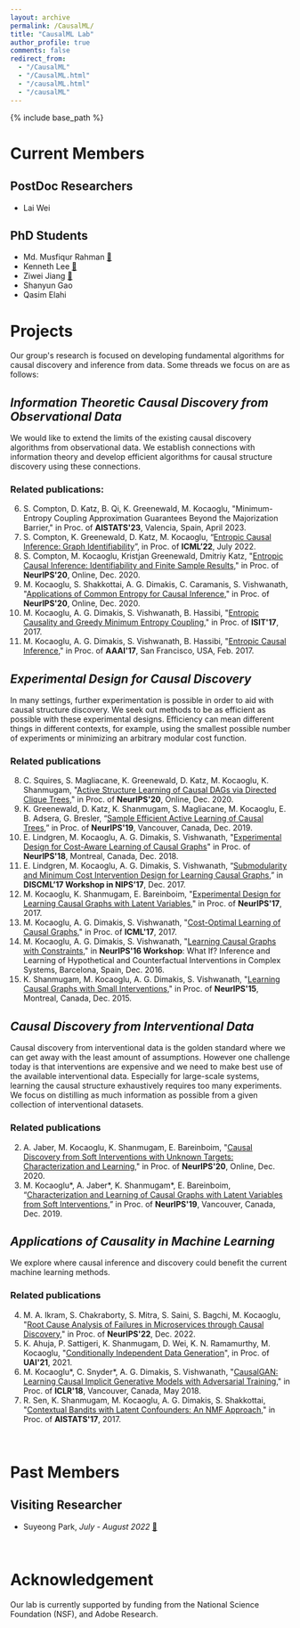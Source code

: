 ```yaml
---
layout: archive
permalink: /CausalML/
title: "CausalML Lab"
author_profile: true
comments: false
redirect_from: 
  - "/CausalML"
  - "/CausalML.html"
  - "/causalML.html"
  - "/causalML"
---
```

{% include base_path %}

# Current Members

## PostDoc Researchers
- Lai Wei
 
## PhD Students
- Md. Musfiqur Rahman [📄](https://sites.google.com/view/musfiqshohan/)
- Kenneth Lee [📄](https://kenneth-lee-ch.github.io/)
- Ziwei Jiang [📄](https://ziwei-jiang.github.io/)
- Shanyun Gao
- Qasim Elahi

# Projects
Our group's research is focused on developing fundamental algorithms for causal discovery and inference from data. Some threads we focus on are as follows:

## *Information Theoretic Causal Discovery from Observational Data*
We would like to extend the limits of the existing causal discovery algorithms from observational data. We establish connections with information theory and develop efficient algorithms for causal structure discovery using these connections.  
### Related publications:
6. S. Compton, D. Katz, B. Qi, K. Greenewald, M. Kocaoglu, "Minimum-Entropy Coupling Approximation Guarantees Beyond the Majorization Barrier," in Proc. of **AISTATS'23**, Valencia, Spain, April 2023.
5. S. Compton, K. Greenewald, D. Katz, M. Kocaoglu, “[Entropic Causal Inference: Graph Identifiability](https://proceedings.mlr.press/v162/compton22a.html)”, in Proc. of **ICML’22**, July 2022.
4. S. Compton, M. Kocaoglu, Kristjan Greenewald, Dmitriy Katz, "[Entropic Causal Inference: Identifiability and Finite Sample Results](https://proceedings.neurips.cc/paper/2020/hash/a979ca2444b34449a2c80b012749e9cd-Abstract.html)," in Proc. of **NeurIPS'20**, Online, Dec. 2020.  
3. M. Kocaoglu, S. Shakkottai, A. G. Dimakis, C. Caramanis, S. Vishwanath, "[Applications of Common Entropy for Causal Inference](https://proceedings.neurips.cc/paper/2020/hash/cae7115f44837c806c9b23ed00a1a28a-Abstract.html)," in Proc. of **NeurIPS'20**, Online, Dec. 2020.
2. M. Kocaoglu, A. G. Dimakis, S. Vishwanath, B. Hassibi, "[Entropic Causality and Greedy Minimum Entropy Coupling](https://ieeexplore.ieee.org/document/8006772)," in Proc. of **ISIT'17**, 2017.  
1. M. Kocaoglu, A. G. Dimakis, S. Vishwanath, B. Hassibi, "[Entropic Causal Inference](https://aaai.org/ocs/index.php/AAAI/AAAI17/paper/view/14218)," in Proc. of **AAAI'17**, San Francisco, USA, Feb. 2017.  

## *Experimental Design for Causal Discovery*
In many settings, further experimentation is possible in order to aid with causal structure discovery. We seek out methods to be as efficient as possible with these experimental designs. Efficiency can mean different things in different contexts, for example, using the smallest possible number of experiments or minimizing an arbitrary modular cost function. 
### Related publications
8. C. Squires, S. Magliacane, K. Greenewald, D. Katz, M. Kocaoglu, K. Shanmugam, "[Active Structure Learning of Causal DAGs via Directed Clique Trees](https://proceedings.neurips.cc/paper/2020/hash/f57bd0a58e953e5c43cd4a4e5af46138-Abstract.html)," in Proc. of **NeurIPS'20**, Online, Dec. 2020.  
7. K. Greenewald, D. Katz, K. Shanmugam, S. Magliacane, M. Kocaoglu, E. B. Adsera, G. Bresler, “[Sample Efficient Active Learning of Causal Trees](https://papers.nips.cc/paper/2019/hash/5ee5605917626676f6a285fa4c10f7b0-Abstract.html),” in Proc. of **NeurIPS'19**, Vancouver, Canada, Dec. 2019. 
6. E. Lindgren, M. Kocaoglu, A. G. Dimakis, S. Vishwanath, "[Experimental Design for Cost-Aware Learning of Causal Graphs](http://papers.neurips.cc/paper/7774-experimental-design-for-cost-aware-learning-of-causal-graphs)" in Proc. of **NeurIPS'18**, Montreal, Canada, Dec. 2018.  
5. E. Lindgren, M. Kocaoglu, A. G. Dimakis, S. Vishwanath, “[Submodularity and Minimum Cost Intervention Design for Learning Causal Graphs](http://www.discml.cc/),” in **DISCML’17 Workshop in NIPS’17**, Dec. 2017.  
8. M. Kocaoglu, K. Shanmugam, E. Bareinboim, "[Experimental Design for Learning Causal Graphs with Latent Variables](https://papers.nips.cc/paper/2017/hash/291d43c696d8c3704cdbe0a72ade5f6c-Abstract.html)," in Proc. of **NeurIPS'17**, 2017.  
9. M. Kocaoglu, A. G. Dimakis, S. Vishwanath, "[Cost-Optimal Learning of Causal Graphs](http://proceedings.mlr.press/v70/kocaoglu17a.html)," in Proc. of **ICML'17**, 2017.  
10. M. Kocaoglu, A. G. Dimakis, S. Vishwanath, "[Learning Causal Graphs with Constraints](https://drive.google.com/file/d/0B6FCKgrwBmezQkZzVHZOLS1STkU)," in **NeurIPS'16 Workshop**: What If? Inference and Learning of Hypothetical and Counterfactual Interventions in Complex Systems, Barcelona, Spain, Dec. 2016.  
11. K. Shanmugam, M. Kocaoglu, A. G. Dimakis, S. Vishwanath, "[Learning Causal Graphs with Small Interventions](https://proceedings.neurips.cc/paper/2015/hash/b865367fc4c0845c0682bd466e6ebf4c-Abstract.html)," in Proc. of **NeurIPS'15**, Montreal, Canada, Dec. 2015.  

## *Causal Discovery from Interventional Data*
Causal discovery from interventional data is the golden standard where we can get away with the least amount of assumptions. However one challenge today is that interventions are expensive and we need to make best use of the available interventional data. Especially for large-scale systems, learning the causal structure exhaustively requires too many experiments. We focus on distilling as much information as possible from a given collection of interventional datasets. 
### Related publications
2. A. Jaber, M. Kocaoglu, K. Shanmugam, E. Bareinboim, "[Causal Discovery from Soft Interventions with Unknown Targets: Characterization and Learning](https://proceedings.neurips.cc/paper/2020/hash/6cd9313ed34ef58bad3fdd504355e72c-Abstract.html)," in Proc. of **NeurIPS'20**, Online, Dec. 2020.  
1. M. Kocaoglu\*, A. Jaber\*, K. Shanmugam\*, E. Bareinboim, “[Characterization and Learning of Causal Graphs with Latent Variables from Soft Interventions](https://docs.google.com/viewer?url=https://github.com/mkocaoglu/mkocaoglu.github.io/raw/master/files/NeurIPS_19__Characterization_and_Learning_of_Causal_Graphs_with_Latent_Variables_from_Soft_Interventions.pdf),” in Proc. of **NeurIPS'19**, Vancouver, Canada, Dec. 2019.  

## *Applications of Causality in Machine Learning*
We explore where causal inference and discovery could benefit the current machine learning methods. 
### Related publications
4. M. A. Ikram, S. Chakraborty, S. Mitra, S. Saini, S. Bagchi, M. Kocaoglu, "[Root Cause Analysis of Failures in Microservices through Causal Discovery](https://openreview.net/pdf?id=weoLjoYFvXY)," in Proc. of **NeurIPS'22**, Dec. 2022.
3. K. Ahuja, P. Sattigeri, K. Shanmugam, D. Wei, K. N. Ramamurthy, M. Kocaoglu, "[Conditionally Independent Data Generation](https://www.auai.org/uai2021/pdf/uai2021.768.pdf)", in Proc. of **UAI'21**, 2021.  
2. M. Kocaoglu\*, C. Snyder\*, A. G. Dimakis, S. Vishwanath, "[CausalGAN: Learning Causal Implicit Generative Models with Adversarial Training](https://openreview.net/forum?id=BJE-4xW0W)," in Proc. of **ICLR'18**, Vancouver, Canada,  May 2018.  
1. R. Sen, K. Shanmugam, M. Kocaoglu, A. G. Dimakis, S. Shakkottai, "[Contextual Bandits with Latent Confounders: An NMF Approach](http://proceedings.mlr.press/v54/sen17a.html)," in Proc. of **AISTATS'17**, 2017.  

<br/>

# Past Members

## Visiting Researcher
- Suyeong Park, *July - August 2022* [📄](https://euphoria0-0.github.io/tabs/about/)

<br/>

# Acknowledgement
Our lab is currently supported by funding from the National Science Foundation (NSF), and Adobe Research. 
